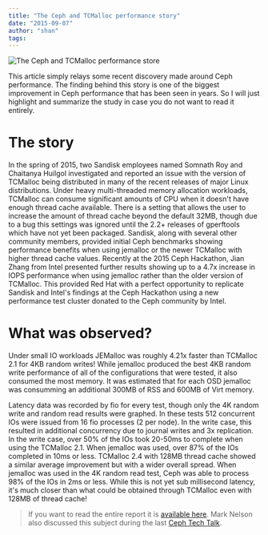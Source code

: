 ```yaml
---
title: "The Ceph and TCMalloc performance story"
date: "2015-09-07"
author: "shan"
tags: 
---
```


![The Ceph and TCMalloc performance store](http://sebastien-han.fr/images/ceph-tcmalloc-performance.jpg)

This article simply relays some recent discovery made around Ceph performance. The finding behind this story is one of the biggest improvement in Ceph performance that has been seen in years. So I will just highlight and summarize the study in case you do not want to read it entirely.

  

# The story

In the spring of 2015, two Sandisk employees named Somnath Roy and Chaitanya Huilgol investigated and reported an issue with the version of TCMalloc being distributed in many of the recent releases of major Linux distributions. Under heavy multi-threaded memory allocation workloads, TCMalloc can consume significant amounts of CPU when it doesn't have enough thread cache available. There is a setting that allows the user to increase the amount of thread cache beyond the default 32MB, though due to a bug this settings was ignored until the 2.2+ releases of gperftools which have not yet been packaged. Sandisk, along with several other community members, provided initial Ceph benchmarks showing performance benefits when using jemalloc or the newer TCMalloc with higher thread cache values. Recently at the 2015 Ceph Hackathon, Jian Zhang from Intel presented further results showing up to a 4.7x increase in IOPS performance when using jemalloc rather than the older version of TCMalloc. This provided Red Hat with a perfect opportunity to replicate Sandisk and Intel's findings at the Ceph Hackathon using a new performance test cluster donated to the Ceph community by Intel.

  

# What was observed?

Under small IO workloads JEMalloc was roughly 4.21x faster than TCMalloc 2.1 for 4KB random writes! While jemalloc produced the best 4KB random write performance of all of the configurations that were tested, it also consumed the most memory. It was estimated that for each OSD jemalloc was consumming an additional 300MB of RSS and 600MB of Virt memory.

Latency data was recorded by fio for every test, though only the 4K random write and random read results were graphed. In these tests 512 concurrent IOs were issued from 16 fio processes (2 per node). In the write case, this resulted in additional concurrency due to journal writes and 3x replication. In the write case, over 50% of the IOs took 20-50ms to complete when using the TCMalloc 2.1. When jemalloc was used, over 87% of the IOs completed in 10ms or less. TCMalloc 2.4 with 128MB thread cache showed a similar average improvement but with a wider overall spread. When jemalloc was used in the 4K random read test, Ceph was able to process 98% of the IOs in 2ms or less. While this is not yet sub millisecond latency, it's much closer than what could be obtained through TCMalloc even with 128MB of thread cache!

  

> If you want to read the entire report it is [available here](http://nhm.ceph.com/hackathon/Ceph_Hackathon_Memory_Allocator_Testing.pdf). Mark Nelson also discussed this subject during the last [Ceph Tech Talk](https://www.youtube.com/watch?v=oxixZPSTzDQ&feature=youtu.be).
